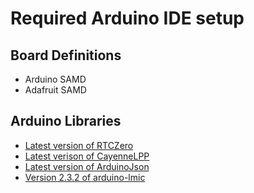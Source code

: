 # Required Arduino IDE setup

## Board Definitions

- Arduino SAMD
- Adafruit SAMD

## Arduino Libraries

- [Latest version of RTCZero](https://github.com/arduino-libraries/RTCZero)
- [Latest verison of CayenneLPP](https://github.com/ElectronicCats/CayenneLPP)
- [Latest version of ArduinoJson](https://github.com/bblanchon/ArduinoJson)
- [Version 2.3.2 of arduino-lmic](https://github.com/mcci-catena/arduino-lmic/releases/tag/v2.3.2)




